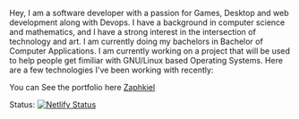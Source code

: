 Hey, I am a software developer with a passion for Games, Desktop and web development along with Devops. I have a background in computer science and mathematics, and I have a strong interest in the intersection of technology and art. I am currently doing my bachelors in Bachelor of Computer Applications. I am currently working on a project that will be used to help people get fimiliar with GNU/Linux based Operating Systems. Here are a few technologies I've been working with recently: 

You can See the portfolio here [Zaphkiel](https://zaphkiel.netlify.app/) 

Status: [![Netlify Status](https://api.netlify.com/api/v1/badges/1e600c49-5223-4c37-acb4-ca3c70949c4d/deploy-status)](https://app.netlify.com/sites/zaphkiel/deploys)